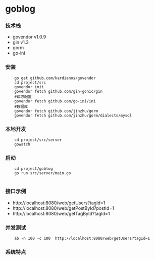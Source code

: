 # goblog

### 技术栈

* govendor v1.0.9
* gin v1.3
* gorm 
* go-ini

### 安装
```
    go get github.com/kardianos/govendor
    cd project/src
    govendor init
    govendor fetch github.com/gin-gonic/gin
    #读取配置
    govendor fetch github.com/go-ini/ini
    #数据库
    govendor fetch github.com/jinzhu/gorm
    govendor fetch github.com/jinzhu/gorm/dialects/mysql
```
### 本地开发

``` 
    cd project/src/server
    gowatch
```


### 启动
```
    cd project/goblog
    go run src/server/main.go
    
```

### 接口示例

* http://localhost:8080/web/getUsers?tagId=1
* http://localhost:8080/web/getPostById?postId=1
* http://localhost:8080/web/getTagById?tagId=1

### 并发测试

``` 
    ab -n 100 -c 100  http://localhost:8080/web/getUsers?tagId=1
```



### 系统特点


